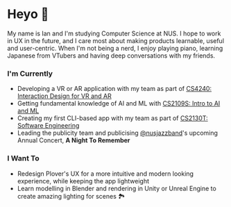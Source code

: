 # Heyo 👋
My name is Ian and I'm studying Computer Science at NUS. I hope to work in UX in the future, and I care most about making products learnable, useful and user-centric. When I'm not being a nerd, I enjoy playing piano, learning Japanese from VTubers and having deep conversations with my friends.

### I'm Currently
- Developing a VR or AR application with my team as part of [CS4240: Interaction Design for VR and AR](https://nusmods.com/modules/CS4240/interaction-design-for-virtual-and-augmented-reality)
- Getting fundamental knowledge of AI and ML with [CS2109S: Intro to AI and ML](https://nusmods.com/modules/CS2109S/introduction-to-ai-and-machine-learning)
- Creating my first CLI-based app with my team as part of [CS2130T: Software Engineering](https://nusmods.com/modules/CS2103T/software-engineering)
- Leading the publicity team and publicising [@nusjazzband](https://www.instagram.com/nusjazzband/)'s upcoming Annual Concert, **A Night To Remember**

### I Want To
- Redesign Plover's UX for a more intuitive and modern looking experience, while keeping the app lightweight
- Learn modelling in Blender and rendering in Unity or Unreal Engine to create amazing lighting for scenes 🏞

<!--
**ianhiccups/ianhiccups** is a ✨ _special_ ✨ repository because its `README.md` (this file) appears on your GitHub profile.

Here are some ideas to get you started:

- 🔭 I’m currently working on ...
- 🌱 I’m currently learning ...
- 👯 I’m looking to collaborate on ...
- 🤔 I’m looking for help with ...
- 💬 Ask me about ...
- 📫 How to reach me: ...
- 😄 Pronouns: ...
- ⚡ Fun fact: ...
-->
